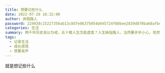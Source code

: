 ```yaml
---
title: 想要记些什么
date: 2022-07-20 16:32:00
author: 奔跑路人
password: 224938c15227356ab13c8d7e06375054b045724f68bee2839d870ba68afbe4e5
categories: 生活
summary: 两千年历史足以为戒，五十载人生怎能虚度？人生缺指路人，当然要步步小心，但求无大错；蹒跚前行，是记录更是总结，但求不蹈覆辙。
tags:
  - 记录生活
  - 成长感悟
  - 想要发声
---
```


就是想记些什么
